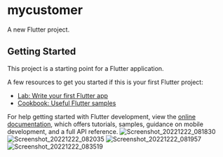 # mycustomer

A new Flutter project.

## Getting Started

This project is a starting point for a Flutter application.

A few resources to get you started if this is your first Flutter project:

- [Lab: Write your first Flutter app](https://docs.flutter.dev/get-started/codelab)
- [Cookbook: Useful Flutter samples](https://docs.flutter.dev/cookbook)

For help getting started with Flutter development, view the
[online documentation](https://docs.flutter.dev/), which offers tutorials,
samples, guidance on mobile development, and a full API reference.
![Screenshot_20221222_081830](https://user-images.githubusercontent.com/104968699/209046193-f62f7e64-df64-4d08-a5f9-63b84c5d3e21.png)
![Screenshot_20221222_082035](https://user-images.githubusercontent.com/104968699/209046345-eb165ff3-6d7e-412f-8752-0dd9e00e3d35.png)
![Screenshot_20221222_081957](https://user-images.githubusercontent.com/104968699/209046368-7521aba7-8aee-47be-9140-eb180116140d.png)
![Screenshot_20221222_083519](https://user-images.githubusercontent.com/104968699/209046879-ea4f2d11-d1dd-44c2-810f-8012d770bf6d.jpg)
